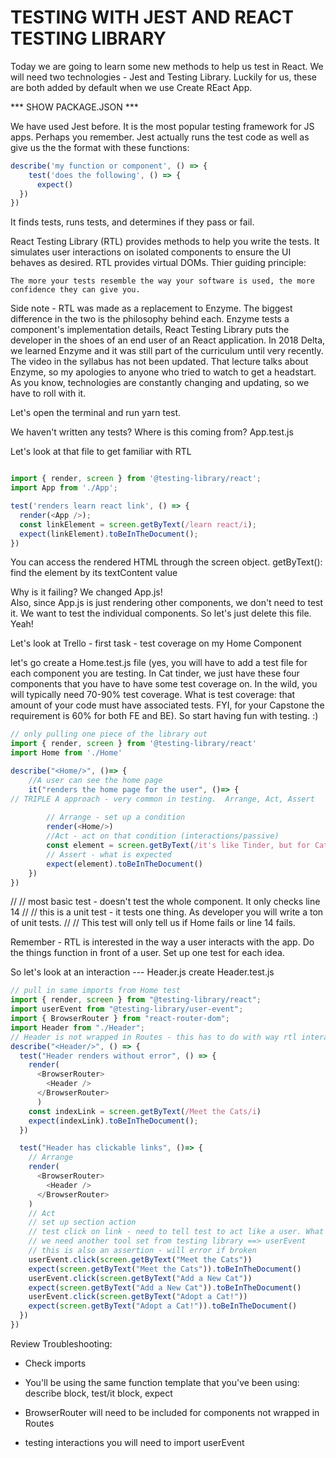 #  TESTING WITH JEST AND REACT TESTING LIBRARY

Today we are going to learn some new methods to help us test in React. We will need two technologies - Jest and Testing Library.  Luckily for us, these are both added by default when we use Create REact App.  

*** SHOW PACKAGE.JSON ***

We have used Jest before. It is the most popular testing framework for JS apps.  Perhaps you remember.  Jest actually runs the test code as well as give us the the format with these functions:

```javascript
describe('my function or component', () => {
    test('does the following', () => {
      expect()
  })
})
```

It finds tests, runs tests, and determines if they pass or fail.

 React Testing Library (RTL) provides methods to help you write the tests. It simulates user interactions on isolated components to ensure the UI behaves as desired. RTL provides virtual DOMs. Thier guiding principle: 
 
    The more your tests resemble the way your software is used, the more confidence they can give you.

Side note - RTL was made as a replacement to Enzyme.  The biggest difference in the two is the philosophy behind each.  Enzyme tests a component's implementation details, React Testing Library puts the developer in the shoes of an end user of an React application. In 2018 Delta, we learned Enzyme and it was still part of the curriculum until very recently. The video in the syllabus has not been updated. That lecture talks about Enzyme, so my apologies to anyone who tried to watch to get a headstart. As you know, technologies are constantly changing and updating, so we have to roll with it.

Let's open the terminal and run yarn test.

We haven't written any tests?  Where is this coming from? App.test.js

Let's look at that file to get familiar with RTL

``` javascript

import { render, screen } from '@testing-library/react';
import App from './App';

test('renders learn react link', () => {
  render(<App />);
  const linkElement = screen.getByText(/learn react/i);
  expect(linkElement).toBeInTheDocument();
})
```

You can access the rendered HTML through the screen object.
getByText(): find the element by its textContent value

Why is it failing?  We changed App.js!  
Also, since App.js is just rendering other components, we don't need to test it.
We want to test the individual components.  So let's just delete this file.  Yeah!

Let's look at Trello - first task - test coverage on my Home Component

let's go create a Home.test.js file (yes, you will have to add a test file for each component you are testing.  In Cat tinder, we just have these four components that you have to have some test coverage on.  In the wild, you will typically need 70-90% test coverage.  What is test coverage: that amount of your code must have associated tests.  FYI, for your Capstone the requirement is 60% for both FE and BE).  So start having fun with testing. :)

```javascript
// only pulling one piece of the library out
import { render, screen } from '@testing-library/react'
import Home from './Home'

describe("<Home/>", ()=> {
    //A user can see the home page
    it("renders the home page for the user", ()=> {
// TRIPLE A approach - very common in testing.  Arrange, Act, Assert
    
        // Arrange - set up a condition
        render(<Home/>)
        //Act - act on that condition (interactions/passive)
        const element = screen.getByText(/it's like Tinder, but for Cats!/i)
        // Assert - what is expected
        expect(element).toBeInTheDocument()
    })
})
```

// // most basic test - doesn't test the whole component.  It only checks line 14
// // this is a unit test - it tests one thing.  As developer you will write a ton of unit tests.
// // This test will only tell us if Home fails or line 14 fails. 

Remember - RTL is interested in the way a user interacts with the app.  Do the things function in front of a user.  Set up one test for each idea.

So let's look at an interaction  --- Header.js
create Header.test.js

```javascript
// pull in same imports from Home test
import { render, screen } from "@testing-library/react";
import userEvent from "@testing-library/user-event";
import { BrowserRouter } from "react-router-dom";
import Header from "./Header";
// Header is not wrapped in Routes - this has to do with way rtl interacts with router.  So we import BrowserRouter and wrap header comp in it
describe("<Header/>", () => {
  test("Header renders without error", () => {
    render(
      <BrowserRouter>
        <Header />
      </BrowserRouter>
      )
    const indexLink = screen.getByText(/Meet the Cats/i)
    expect(indexLink).toBeInTheDocument();
  })  

  test("Header has clickable links", ()=> {
    // Arrange
    render(
      <BrowserRouter>
        <Header />
      </BrowserRouter>
    )
    // Act
    // set up section action
    // test click on link - need to tell test to act like a user. What ways can user interact with application?
    // we need another tool set from testing library ==> userEvent
    // this is also an assertion - will error if broken
    userEvent.click(screen.getByText("Meet the Cats"))
    expect(screen.getByText("Meet the Cats")).toBeInTheDocument()
    userEvent.click(screen.getByText("Add a New Cat"))
    expect(screen.getByText("Add a New Cat")).toBeInTheDocument()
    userEvent.click(screen.getByText("Adopt a Cat!"))
    expect(screen.getByText("Adopt a Cat!")).toBeInTheDocument()
  })
})


```

Review
Troubleshooting:

- Check imports

- You'll be using the same function template that you've been using: describe block, test/it block, expect

- BrowserRouter will need to be included for components not wrapped in Routes

- testing interactions you will need to import userEvent
